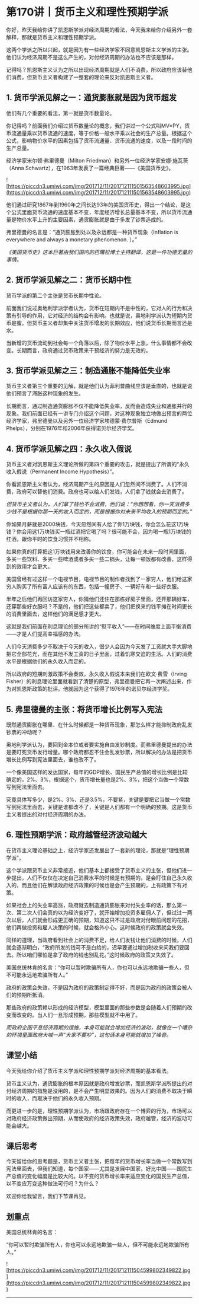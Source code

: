 # 第170讲丨货币主义和理性预期学派

你好，昨天我给你讲了凯恩斯学派对经济周期的看法，今天我来给你介绍另外一套解释，那就是货币主义和理性预期学派。

这两个学派之所以兴起，就是因为有一些经济学家不同意凯恩斯主义学派的主张。他们认为经济周期不是这么产生的，对付经济周期的办法也不应该是那样。

记得吗？凯恩斯主义认为之所以出现经济周期就是人们不消费，所以政府应该替他们消费，但货币主义者构建了一整套的理论来反对凯恩斯主义者。

## 1. 货币学派见解之一：通货膨胀就是因为货币超发

他们有几个重要的看法，第一就是货币数量论。

你记得吗？前面我们介绍过货币数量论的概念，我们讲过一个公式叫MV=PY，货币流通量乘以货币流通的速度，等于价格一般水平乘以社会的生产总量。根据这个公式，影响物价水平的因素包括了货币流通量、货币流通的速度，以及一段时间的生产总量。

经济学家米尔顿·弗里德曼（Milton Friedman）和另外一位经济学家安娜·施瓦茨（Anna Schwartz），在1963年发表了一篇经典巨著——《美国货币史》。

![https://piccdn3.umiwi.com/img/201712/11/201712111501563548603995.jpg](https://piccdn3.umiwi.com/img/201712/11/201712111501563548603995.jpg)

他们通过研究1867年到1960年之间长达93年的美国货币史，得出一个结论，是这个公式里面货币流通的速度基本不变，年度经济增长总量基本不变，所以货币流通量是物价水平上升的主要因素，通货膨胀就是由于多发了钞票造成的。

弗里德曼的名言是：“通货膨胀到处以及永远都是一种货币现象（Inflation is everywhere and always a monetary phenomenon. ）。”

 *《美国货币史》这本巨著由我们国内的巴曙松博士主持翻译，这是一件功德无量的事情。*

## 2. 货币学派见解之二：货币长期中性

货币学派的第二个主张是货币长期中性论。

前面我们说过奥地利学派学者认为，货币在短期内不是中性的，它对人的行为和决策有引导的作用，它对经济的结构会有影响。也就是说，奥地利学派认为短期内货币是蜜。但货币主义者却集中关注货币增发的长期效应，他们说货币长期而言还是水。

当新增的货币流动到社会每一个角落以后，除了物价水平上涨，什么事情都不会改变。长期而言，政府通过货币政策来干预经济的努力是无效的。

## 3. 货币学派见解之三：制造通胀不能降低失业率

货币主义者第三个重要的见解，就是他们认为菲利普曲线应该是垂直的，也就是说他们预言了滞胀这种现象的发生。

长期而言，通过制造通货膨胀不仅不能降低失业率，反而会造成失业和通胀并行的现象。我们前面已经有一讲专门介绍这个问题，对这种现象独立地做出预言的两位经济学家，弗里德曼以及另外一位经济学家埃德蒙·费尔普斯（Edmund Phelps），分别在1976年和2006年获得诺贝尔经济学奖。

## 4. 货币学派见解之四：永久收入假说

货币主义者对凯恩斯主义理论所做的第四个重要的攻击，就是提出了所谓的“永久收入假说（Permanent Income Hypothesis）”。

你看凯恩斯主义者认为，经济周期产生的原因是人们忽然间不消费了。人们不消费，政府可以替他们消费。政府也可以给人们发钱，人们拿了钱就会去消费了。

 *但货币主义者认为，人们拿了钱也不会消费，他们说：“你想想看，你一天消费多少钱不是根据你那一天的收入而定的，而是根据你对未来平均收入的预期而定的。”*

你如果月薪就是2000块钱，今天忽然间有人给了你1万块钱，你会怎么花这1万块钱？你会用这1万块钱买一瓶红酒把它喝了吗？很可能不会，因为喝一瓶1万块钱的红酒，跟你平时的饮食习惯并不相称。

如果你真的打算把这1万块钱用来改善你的饮食，你可能会在未来一段时间里面，多买一些饮料、多买一些啤酒或者多买一些二锅头，让每一顿饭都有改善，这样得到的效用才会更大。

美国曾经有过这样一个电视节目，电视节目的制作者找到了一家穷人，他们给这家穷人购买了所有富人应该有的东西，包括一幢房子、一辆好车和一些好衣服。

半年之后他们再回访这家穷人，你猜他们还住在那栋好房子里面，还开那辆好车，还穿那些好衣服吗？不是的，他们把这些都卖了，他们把换来的钱平摊在时间更长的消费里面去，这样他们的满足感才更大。

这就是我们前面在利息理论的部分所讲的“熨平收入”——在时间维度上面平衡消费——才是人们提高幸福感的办法。

人们今天消费多少不取决于今天的收入，很少人会因为今天发了工资就大手大脚地把它全部花光，而在其他不发工资的日子里面，过着饥寒交迫的生活。人们的消费水平是根据他们的永久收入而定的。

所以政府的短期刺激政策不会奏效，永久收入假说本来我们在欧文·费雪（Irving Fisher）的利息理论里面就看到了清楚的原型，弗里德曼把它再一次阐述出来，作为对凯恩斯政策的批评。他就因为这个获得了1976年的诺贝尔经济学奖。

## 5. 弗里德曼的主张：将货币增长比例写入宪法

既然通货膨胀在哪里、在什么时候都是一种货币现象，那怎么样才能抑制政府乱发钞票的冲动呢？

奥地利学派认为，要回到金本位或者要实施自由发钞制度。而弗里德曼提出的办法是要盯死货币发行增量。哪个政府都忍不住会乱发钞票，所以解决的办法是把货币增长比例写到宪法里面去，谁也改不了。

一个像美国这样的发达国家，每年的GDP增长、国民生产总值的增长比例是比较确定的，2%、3%，根据这个，货币增长量也是2%、3%，把这个当做一个常数写到宪法里面去。

究竟具体写多少，是2%、3%、还是3.5%，不要紧，关键是要把它当做一个常数写到宪法里面去，关键是谁都改不了，关键是人们都有一个明确的预期。这是货币主义者提出的对付经济周期的办法。

## 6. 理性预期学派：政府越管经济波动越大

在货币主义理论基础之上，经济学家还发展出了一套新的理论，那就是“理性预期学派”。

这个学派跟货币主义非常接近，他们基本上都接受了货币主义的主张，但他们进一步提出，人们不仅仅在决定自己消费水平的时候是有预期的，是会盯住自己永久收入的，而且他们在解读政府经济政策的时候也是会产生预期的，上有政策下有对策。

如果社会上的失业率高涨，政府就去制造通货膨胀来对付失业率的话，那么第一次、第二次人们会真的以为经济变好了，就开始增加投资多雇佣人了，但试过一两次以后，人们就会形成更正确的预期，知道这只不过是政府对付眼前问题的花招，他们再做投资和雇人决策的时候，就会格外小心。这时候政府的政策就会失效。

同样的道理，当政府看到社会上的消费不足，给人们发钱让他们消费的时候，人们就会逐渐明白，“政府所发的钱可不是白给的，迟早要通过增加税收来问我们要回去。所以咱们哪怕是拿了政府的钱也别乱花。”这时候政府的政策又失效了。

美国总统林肯的名言：“你可以暂时欺骗所有人，你也可以永远地欺骗一些人，但不可能永远地欺骗所有人。”

政府的政策会失效，不是因为政府的政策制定得不好，而是因为政府的政策会被人们的预期所抵消。

那些政府的政策赖以形成的经济模型，模型里面的那些参数是会随着人们预期的改变而改变的。当人们一旦形成预期，那些模型就不中用了。

 *而政府企图平息经济周期的措施，本身可能就会增加经济的波动，就像在一个嘈杂的环境里面政府大喊一声“大家不要吵”，这句话本身可能就增加了噪音。*

## 课堂小结

今天我给你介绍了货币主义学派和理性预期学派对经济周期的基本看法。

货币主义认为，通货膨胀的根本原因就是政府增发钞票，而凯恩斯学派所提出的对付经济周期的措施是没用的，是不会产生明显效果的。因为人们的消费不取决于瞬时的收入，而取决于他们的永久收入预期。

而更进一步的是，理性预期学派认为，市场跟政府存在一个博弈的行为，市场可以对政府经济政策做出预期，从而使政府的经济政策失效，政府越管，经济的波动可能会越大。

## 课后思考

今天留给你的思考题是，货币主义者主张，把每年的货币增长率当做一个常数写到宪法里面去，但我们知道，每个国家——尤其是发展中国家，好比中国——国民生产总值的变化幅度是比较大的。以不变的货币增长率来适应变化的国民生产总值，以不变应万变这种做法可行吗？为什么？

欢迎你给我留言，我们下节课再见。    

## 划重点

美国总统林肯的名言：

“你可以暂时欺骗所有人，你也可以永远地欺骗一些人，但不可能永远地欺骗所有人。”


![https://piccdn3.umiwi.com/img/201712/11/201712111504599802349822.jpg](https://piccdn3.umiwi.com/img/201712/11/201712111504599802349822.jpg)

---
